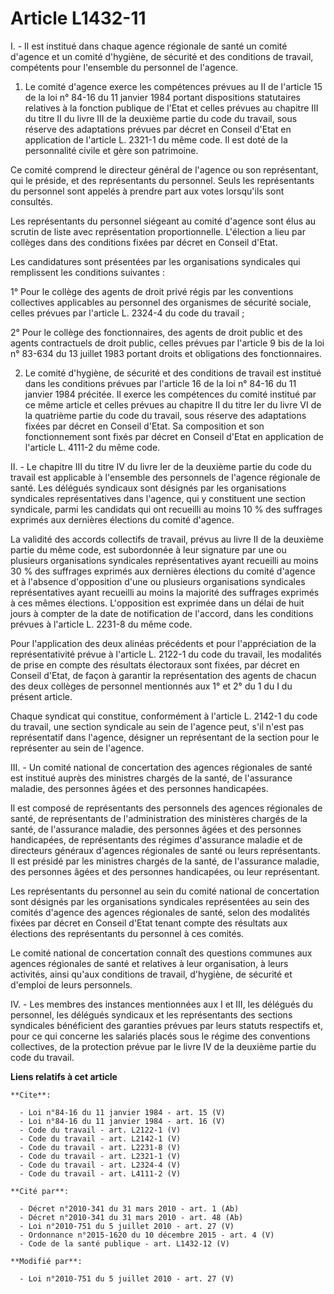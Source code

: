 # Article L1432-11

I. - Il est institué dans chaque agence régionale de santé un comité d'agence et un comité d'hygiène, de sécurité et des
conditions de travail, compétents pour l'ensemble du personnel de l'agence. 

1. Le comité d'agence exerce les compétences prévues au II de l'article 15 de la loi n° 84-16 du 11 janvier 1984 portant
dispositions statutaires relatives à la fonction publique de l'Etat et celles prévues au chapitre III du titre II du livre
III de la deuxième partie du code du travail, sous réserve des adaptations prévues par décret en Conseil d'Etat en
application de l'article L. 2321-1 du même code. Il est doté de la personnalité civile et gère son patrimoine. 

Ce comité comprend le directeur général de l'agence ou son représentant, qui le préside, et des représentants du personnel.
Seuls les représentants du personnel sont appelés à prendre part aux votes lorsqu'ils sont consultés. 

Les représentants du personnel siégeant au comité d'agence sont élus au scrutin de liste avec représentation proportionnelle.
L'élection a lieu par collèges dans des conditions fixées par décret en Conseil d'Etat. 

Les candidatures sont présentées par les organisations syndicales qui remplissent les conditions suivantes : 

1° Pour le collège des agents de droit privé régis par les conventions collectives applicables au personnel des organismes de
sécurité sociale, celles prévues par l'article L. 2324-4 du code du travail ; 

2° Pour le collège des fonctionnaires, des agents de droit public et des agents contractuels de droit public, celles prévues
par l'article 9 bis de la loi n° 83-634 du 13 juillet 1983 portant droits et obligations des fonctionnaires. 

2. Le comité d'hygiène, de sécurité et des conditions de travail est institué dans les conditions prévues par l'article 16 de
la loi n° 84-16 du 11 janvier 1984 précitée. Il exerce les compétences du comité institué par ce même article et celles
prévues au chapitre II du titre Ier du livre VI de la quatrième partie du code du travail, sous réserve des adaptations
fixées par décret en Conseil d'Etat. Sa composition et son fonctionnement sont fixés par décret en Conseil d'Etat en
application de l'article L. 4111-2 du même code. 

II. - Le chapitre III du titre IV du livre Ier de la deuxième partie du code du travail est applicable à l'ensemble des
personnels de l'agence régionale de santé. Les délégués syndicaux sont désignés par les organisations syndicales
représentatives dans l'agence, qui y constituent une section syndicale, parmi les candidats qui ont recueilli au moins 10 %
des suffrages exprimés aux dernières élections du comité d'agence. 

La validité des accords collectifs de travail, prévus au livre II de la deuxième partie du même code, est subordonnée à leur
signature par une ou plusieurs organisations syndicales représentatives ayant recueilli au moins 30 % des suffrages exprimés
aux dernières élections du comité d'agence et à l'absence d'opposition d'une ou plusieurs organisations syndicales
représentatives ayant recueilli au moins la majorité des suffrages exprimés à ces mêmes élections. L'opposition est exprimée
dans un délai de huit jours à compter de la date de notification de l'accord, dans les conditions prévues à l'article L.
2231-8 du même code. 

Pour l'application des deux alinéas précédents et pour l'appréciation de la représentativité prévue à l'article L. 2122-1 du
code du travail, les modalités de prise en compte des résultats électoraux sont fixées, par décret en Conseil d'Etat, de
façon à garantir la représentation des agents de chacun des deux collèges de personnel mentionnés aux 1° et 2° du 1 du I du
présent article. 

Chaque syndicat qui constitue, conformément à l'article L. 2142-1 du code du travail, une section syndicale au sein de
l'agence peut, s'il n'est pas représentatif dans l'agence, désigner un représentant de la section pour le représenter au sein
de l'agence. 

III. - Un comité national de concertation des agences régionales de santé est institué auprès des ministres chargés de la
santé, de l'assurance maladie, des personnes âgées et des personnes handicapées. 

Il est composé de représentants des personnels des agences régionales de santé, de représentants de l'administration des
ministères chargés de la santé, de l'assurance maladie, des personnes âgées et des personnes handicapées, de représentants
des régimes d'assurance maladie et de directeurs généraux d'agences régionales de santé ou leurs représentants. Il est
présidé par les ministres chargés de la santé, de l'assurance maladie, des personnes âgées et des personnes handicapées, ou
leur représentant. 

Les représentants du personnel au sein du comité national de concertation sont désignés par les organisations syndicales
représentées au sein des comités d'agence des agences régionales de santé, selon des modalités fixées par décret en Conseil
d'Etat tenant compte des résultats aux élections des représentants du personnel à ces comités. 

Le comité national de concertation connaît des questions communes aux agences régionales de santé et relatives à leur
organisation, à leurs activités, ainsi qu'aux conditions de travail, d'hygiène, de sécurité et d'emploi de leurs personnels. 

IV. - Les membres des instances mentionnées aux I et III, les délégués du personnel, les délégués syndicaux et les
représentants des sections syndicales bénéficient des garanties prévues par leurs statuts respectifs et, pour ce qui concerne
les salariés placés sous le régime des conventions collectives, de la protection prévue par le livre IV de la deuxième partie
du code du travail.

**Liens relatifs à cet article**

	**Cite**:

	  - Loi n°84-16 du 11 janvier 1984 - art. 15 (V)
	  - Loi n°84-16 du 11 janvier 1984 - art. 16 (V)
	  - Code du travail - art. L2122-1 (V)
	  - Code du travail - art. L2142-1 (V)
	  - Code du travail - art. L2231-8 (V)
	  - Code du travail - art. L2321-1 (V)
	  - Code du travail - art. L2324-4 (V)
	  - Code du travail - art. L4111-2 (V)

	**Cité par**:

	  - Décret n°2010-341 du 31 mars 2010 - art. 1 (Ab)
	  - Décret n°2010-341 du 31 mars 2010 - art. 48 (Ab)
	  - Loi n°2010-751 du 5 juillet 2010 - art. 27 (V)
	  - Ordonnance n°2015-1620 du 10 décembre 2015 - art. 4 (V)
	  - Code de la santé publique - art. L1432-12 (V)

	**Modifié par**:

	  - Loi n°2010-751 du 5 juillet 2010 - art. 27 (V)
